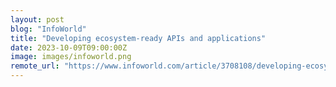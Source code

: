 ```yaml
---
layout: post
blog: "InfoWorld"
title: "Developing ecosystem-ready APIs and applications"
date: 2023-10-09T09:00:00Z
image: images/infoworld.png
remote_url: "https://www.infoworld.com/article/3708108/developing-ecosystem-ready-apis-and-applications.html#tk.rss_applicationdevelopment"
---
```

